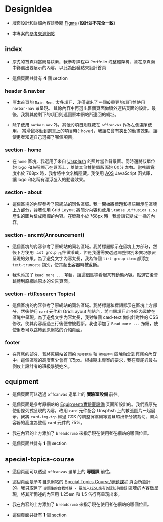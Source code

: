 # DesignIdea

- 版面設計和詳細內容請參閱 [Figma](https://www.figma.com/file/YnZizHfB3NIVWfzyog87UG/resl-website-redesign?node-id=0%3A1&t=ZgK18w2rFzxYds1J-1) (**設計並不完全一致**)

- 本專案的[參考來源網站](https://resl.csie.nptu.edu.tw/joomla3/index.php)

## index

- 原先的首頁相當簡易樸素。我參考課程中 Portfolio 的整體架構，並在原頁面中篩選出要展示的內容，以此為出發點來設計首頁

- 這個頁面共計有 **4** 個 section

### header & navbar

- 原本首頁的 `Main Menu` 太多項目，我僅選出了三個較重要的項目並使用 `navbar-nav` 做呈現。
  其餘內容中再選出兩個頁面做額外連結頁面的設計。最後，我將其他剩下的項目則連回原本網站所連回的網址。

- 除了使用 `navbar-nav` 外，其他的項目則隱藏在 `offcanvas` 作為左側選單使用。
  當滑鼠移動到選單上的項目時(`:hover`)，我讓它會有突出的動畫效果，讓使用者知道自己選擇了哪個項目。

### section - home

- 在 `home` 區塊，我選用了來自 [Unsplash](https://unsplash.com/photos/3vVzdb8KKIw) 的照片當作背景圖。同時還將該單位的 logo 和名稱顯示在頁面上，並使其佔據整個版面的 80% 左右。當視窗寬度小於 768px 時，我會將中文名稱隱藏。我使用 [AOS](https://michalsnik.github.io/aos/) JavaScript 函式庫，讓 logo 和名稱有漂浮進入的動畫效果。

### section - about

- 這個區塊的內容參考了原網站的同名區域。我一開始將標題和標語顯示在區塊上方部分，接著使用 Grid Layout 將簡介內容和使用 `Stable Diffusion 1.51` 產生的圖片做成兩欄的內容。在螢幕小於 768px 時，我會讓它變成一欄的內容。

### section - ancmt(Announcement)

- 這個區塊的內容參考了原網站的同名區域。我將標題顯示在區塊上方部分，然後下方使用 `list group` 元件做乘載，但是我還需要透過調整類別來實現想要呈現的效果。為了避免文字內容太長，我為每個 `list-group-item` 都添加 `text-truncate` 類別，使其超出容器時被截斷。

- 我也添加了 `Read more ...` 項目，讓這個區塊看起來有動態內容。點選它後會跳轉到原網站原本的公告頁面。

### section - rt(Research Topics)

- 這個區塊的內容參考了原網站的同名區域。我將標題和標語顯示在區塊上方部分，然後使用 `card` 元件和 Grid Layout 的結合，將四個項目和介紹內容放在區塊中呈現。為了避免文字內容太長，我對每個 card-text 做出針對性的 CSS 修改，使其內容超過三行後便會被截斷。我也添加了 `Read more ...` 按鈕，使使用者可以跳轉到原網站的介紹頁面。

### footer

- 在頁尾的部分，我將原網站首頁的 `指導教授` 和 `聯絡資料` 區塊融合到頁尾的內容中。這個區塊的高度至少會有 175px。根據期末專案的要求，我在頁尾的最右側放上設計者的班級學號姓名。

## equipment

- 這個頁面可以透過 `offcanvas` 選單上的 **實驗室設備** 前往。

- 這個頁面是參考原網站的 [Equipment/實驗室設備](https://resl.csie.nptu.edu.tw/joomla3/index.php/equipment) 頁面所設計的。我們將原先使用條列式呈現的內容，改用 `card` 元件配合 Unsplash 上的數張圖片一起展示。我將 `card-img-top` 經過 CSS 的調整後縮到等寬且超出部分被裁切。圖片容器的高度為整個 `card` 元件的 75%。

- 我在內容的上方添加了 `breadcrumb` 來指示現在使用者在網站的哪個位置。

- 這個頁面共計有 **1** 個 section

## special-topics-course

- 這個頁面可以透過 `offcanvas` 選單上的 **專題課** 前往。

- 這個頁面是參考自原網站的 [Special Topics Course/專題課程](https://resl.csie.nptu.edu.tw/joomla3/index.php/special-topics-course) 頁面所設計的。我只取用了 `專題生的自我修練 - 要加入RESL應有的認知與體認` 區塊的內容做呈現，將其所闡述的內容用 1.25em 和 1.5 倍行高呈現出來。

- 我在內容的上方添加了 `breadcrumb` 來指示現在使用者在網站的哪個位置。

- 這個頁面共計有 **1** 個 section
